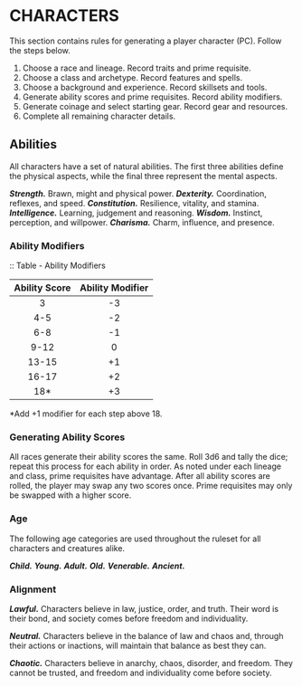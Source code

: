 # CHARACTERS

This section contains rules for generating a player character (PC). Follow the steps below.

1. Choose a race and lineage. Record traits and prime requisite.
2. Choose a class and archetype. Record features and spells. 
3. Choose a background and experience. Record skillsets and tools.
4. Generate ability scores and prime requisites. Record ability modifiers.
5. Generate coinage and select starting gear. Record gear and resources.
6. Complete all remaining character details.

## Abilities

All characters have a set of natural abilities. The first three abilities define the physical aspects, while the final three represent the mental aspects.

***Strength.*** Brawn, might and physical power.
***Dexterity.*** Coordination, reflexes, and speed.
***Constitution.*** Resilience, vitality, and stamina.
***Intelligence.*** Learning, judgement and reasoning.
***Wisdom.*** Instinct, perception, and willpower.
***Charisma.*** Charm, influence, and presence.

### Ability Modifiers

<!--add copy here-->

:: Table - Ability Modifiers

| Ability Score | Ability Modifier |
| :-----------: | :--------------: |
|       3       |        -3        |
|      4-5      |        -2        |
|      6-8      |        -1        |
|     9-12      |        0         |
|     13-15     |        +1        |
|     16-17     |        +2        |
|      18*      |        +3        |

\*Add +1 modifier for each step above 18.

### Generating Ability Scores

All races generate their ability scores the same. Roll 3d6 and tally the dice; repeat this process for each ability in order. As noted under each lineage and class, prime requisites have advantage. After all ability scores are rolled, the player may swap any two scores once. Prime requisites may only be swapped with a higher score.

### Age

The following age categories are used throughout the ruleset for all characters and creatures alike.

***Child.*** <!--add copy here-->
***Young.*** <!--add copy here-->
***Adult.*** <!--add copy here-->
***Old.*** <!--add copy here-->
***Venerable.*** <!--add copy here-->
***Ancient.*** <!--add copy here-->

### Alignment

***Lawful.*** Characters believe in law, justice, order, and truth. Their word is their bond, and society comes before freedom and individuality.

***Neutral.*** Characters believe in the balance of law and chaos and, through their actions or inactions, will maintain that balance as best they can.

***Chaotic.*** Characters believe in anarchy, chaos, disorder, and freedom. They cannot be trusted, and freedom and individuality come before society.